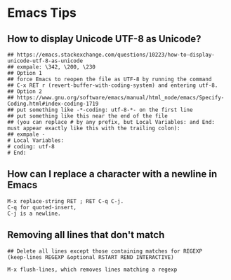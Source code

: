 Emacs Tips
==========

## How to display Unicode UTF-8 as Unicode?

    ## https://emacs.stackexchange.com/questions/10223/how-to-display-unicode-utf-8-as-unicode
    ## exmpale: \342, \200, \230
    ## Option 1
    ## force Emacs to reopen the file as UTF-8 by running the command
    ## C-x RET r (revert-buffer-with-coding-system) and entering utf-8.
    ## Option 2
    ## https://www.gnu.org/software/emacs/manual/html_node/emacs/Specify-Coding.html#index-coding-1719
    ## put something like -*-coding: utf-8-*- on the first line
    ## put something like this near the end of the file
    ## (you can replace # by any prefix, but Local Variables: and End: must appear exactly like this with the trailing colon):
    ## exmpale -
    # Local Variables:
    # coding: utf-8
    # End:

## How can I replace a character with a newline in Emacs

    M-x replace-string RET ; RET C-q C-j.
    C-q for quoted-insert,
    C-j is a newline.

## Removing all lines that don't match

    ## Delete all lines except those containing matches for REGEXP
    (keep-lines REGEXP &optional RSTART REND INTERACTIVE)

    M-x flush-lines, which removes lines matching a regexp

